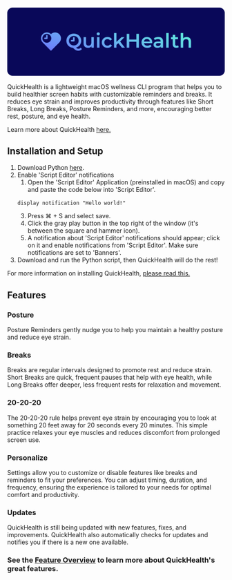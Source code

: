 <p align="center">
    <img src="./Support/Assets/QuickHealth_Banner.png" alt="QuickHealth Logo" width="1000"/>
</p>

QuickHealth is a lightweight macOS wellness CLI program that helps you to build healthier screen habits with customizable reminders and breaks. It reduces eye strain and improves productivity through features like Short Breaks, Long Breaks, Posture Reminders, and more, encouraging better rest, posture, and eye health. 

Learn more about QuickHealth [here.](https://github.com/Basical-ly/QuickHealth/wiki)
## Installation and Setup
1. Download Python [here](https://www.python.org/downloads/).
2. Enable 'Script Editor' notifications
    1. Open the 'Script Editor' Application (preinstalled in macOS) and copy and paste the code below into 'Script Editor'.
    ```
    display notification "Hello world!"
    ```
    3. Press ⌘ + S and select save.
    4. Click the gray play button in the top right of the window (it's between the square and hammer icon).
    5. A notification about 'Script Editor' notifications should appear; click on it and enable notifications from 'Script Editor'. Make sure notifications are set to 'Banners'.
3. Download and run the Python script, then QuickHealth will do the rest!

For more information on installing QuickHealth, [please read this.](https://github.com/Basical-ly/QuickHealth/wiki/Installing-QuickHealth)
## Features
### Posture
Posture Reminders gently nudge you to help you maintain a healthy posture and reduce eye strain.
### Breaks
Breaks are regular intervals designed to promote rest and reduce strain. Short Breaks are quick, frequent pauses that help with eye health, while Long Breaks offer deeper, less frequent rests for relaxation and movement.
### 20-20-20
The 20-20-20 rule helps prevent eye strain by encouraging you to look at something 20 feet away for 20 seconds every 20 minutes. This simple practice relaxes your eye muscles and reduces discomfort from prolonged screen use.
### Personalize
Settings allow you to customize or disable features like breaks and reminders to fit your preferences. You can adjust timing, duration, and frequency, ensuring the experience is tailored to your needs for optimal comfort and productivity.
### Updates
QuickHealth is still being updated with new features, fixes, and improvements. QuickHealth also automatically checks for updates and notifies you if there is a new one available.

### See the [Feature Overview](https://github.com/Basical-ly/QuickHealth/wiki/Features-Overview) to learn more about QuickHealth's great features.

